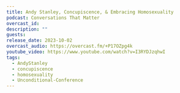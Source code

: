 ```yaml
---
title: Andy Stanley, Concupiscence, & Embracing Homosexuality
podcast: Conversations That Matter
overcast_id: 
description: ""
guests: 
release_date: 2023-10-02
overcast_audio: https://overcast.fm/+P17OZpg4k
youtube_video: https://www.youtube.com/watch?v=I3RYDJzqhwI
tags:
  - AndyStanley
  - concupiscence
  - homosexuality
  - Unconditional-Conference
---
```


